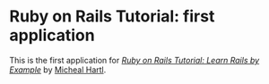 # Ruby on Rails Tutorial: first application

This is the first application for
[*Ruby on Rails Tutorial: Learn Rails by Example*](http://railstutorial.org/)
by [Micheal Hartl](http://michaelhartl.com/).
